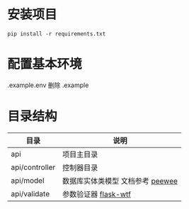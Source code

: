# 安装项目

`pip install -r requirements.txt`

# 配置基本环境
.example.env
删除 .example

# 目录结构

| 目录             | 说明                                                             |
|----------------|----------------------------------------------------------------|
| api            | 项目主目录                                                          |
| api/controller | 控制器目录                                                          |
| api/model      | 数据库实体类模型 文档参考 [peewee](https://docs.peewee-orm.com/en/latest/) |
| api/validate   | 参数验证器 [flask-wtf](https://flask-wtf.readthedocs.io/en/1.2.x/)  |
